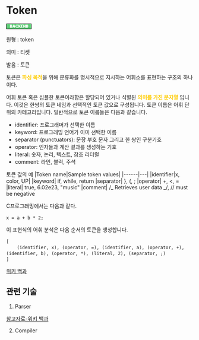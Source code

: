 <d-title>

# Token

</d-title>

<d-label>

<d-inner>

![Backend](../../2TAT1C/Label_Backend.png)

</d-inner>

</d-label>

<d-origin>

원형 : token

</d-origin>

<d-mean>

의미 : 티켓

</d-mean>

<d-pronunciation>

발음 : 토큰

</d-pronunciation>

<d-content>

토큰은 <span style='color:#FFCC00; font-weight:bold;'>
파싱 목적</span>을 위해 분류화를 명시적으로 지시하는 어휘소를 표현하는 구조의 하나이다.

어휘 토큰 혹은 심플한 토큰이라함은 할당되어 있거나 식별된 <span style='color:#FFCC00; font-weight:bold;'>의미를 가진 문자열</span> 입니다. 이것은 한쌍의 토큰 네임과 선택적인 토큰 값으로 구성됩니다. 토큰 이름은 어휘 단위의 카테고리입니다. 일반적으로 토큰 이름들은 다음과 같습니다.

- identifier: 프로그래머가 선택한 이름
- keyword: 프로그래밍 언어가 이미 선택한 이름
- separator (punctuators): 문장 부호 문자 그리고 한 쌍인 구분기호
- operator: 인자들과 계산 결과를 생성하는 기호
- literal: 숫자, 논리, 텍스트, 참조 리터럴
- comment: 라인, 블럭, 주석

토큰 값의 예
|Token name|Sample token values|
|------|---|
|identifier|x, color, UP|
|keyword| if, while, return
|separator| }, (, ;
|operator| +, <, =
|literal| true, 6.02e23, "music"
|comment| /_ Retrieves user data _/, // must be negative

C프로그래밍에서는 다음과 같다.

```
x = a + b * 2;
```

이 표현식의 어휘 분석은 다음 순서의 토큰을 생성합니다.

```
[
    (identifier, x), (operator, =), (identifier, a), (operator, +), (identifier, b), (operator, *), (literal, 2), (separator, ;)
]
```

[위키 백과](https://en.wikipedia.org/wiki/Lexical_analysis#Token)

</d-content>

<d-relation>

## 관련 기술

<d-inner>

1. Parser

</d-inner>

[참고자료-위키 백과](https://ko.wikipedia.org/wiki/%EB%82%B1%EB%A7%90_%EB%B6%84%EC%84%9D)

<d-inner>

2. Compiler

</d-inner>

</d-relation>
